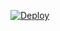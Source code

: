 [![Deploy](https://www.herokucdn.com/deploy/button.png)](https://heroku.com/deploy?template=https://github.com/jweakley/doorbot-server)

